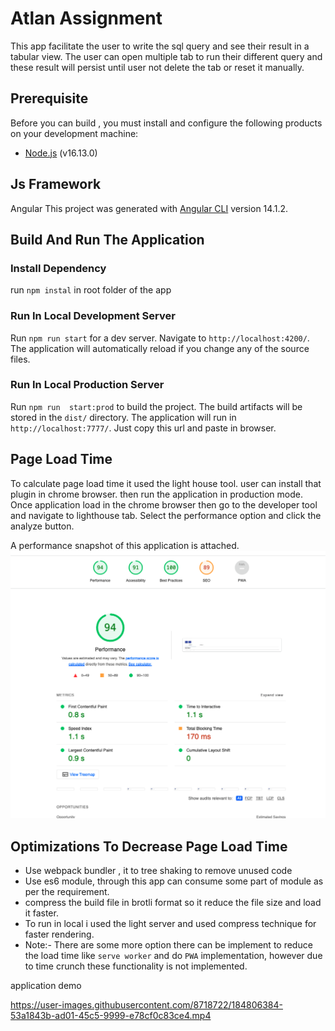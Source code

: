 # Atlan Assignment

This app facilitate the user to write the sql query and see their result in a tabular view. The user can open multiple tab to run their different query and these result will persist until user not delete the tab or reset it manually.



## Prerequisite
Before you can build , you must install and configure the
following products on your development machine:

* [Node.js](http://nodejs.org) (v16.13.0) 




## Js Framework
Angular
This project was generated with [Angular CLI](https://github.com/angular/angular-cli) version 14.1.2.



## Build And Run The Application  


### Install Dependency
run `npm instal` in root folder of the app

### Run In Local Development Server

Run `npm run start` for a dev server. Navigate to `http://localhost:4200/`. The application will automatically reload if you change any of the source files.

### Run In Local Production Server

Run `npm run  start:prod` to build the project. The build artifacts will be stored in the `dist/` directory. The application will run  in `http://localhost:7777/`. Just copy this url and paste in browser.



## Page Load Time
To calculate page load time it used the light house tool. user can install that plugin in chrome browser. then run the application in production mode. Once application load in the chrome browser then go to the developer tool and navigate to lighthouse tab. Select the performance option and click the analyze button.

A performance snapshot of this application  is attached. 
![Screenshot](report/performance_report.png)

## Optimizations To Decrease Page Load Time
* Use webpack bundler , it to tree shaking to remove unused code
* Use es6 module, through this app can consume some part of module as per the requirement.
* compress the build file in brotli format so it reduce the file size and load it faster.
* To run in local i used the light server and used compress technique for faster rendering.
* Note:- There are some more option there can be implement to reduce the load time like `serve worker` and do `PWA` implementation, however due to time crunch these functionality is not implemented.

application demo

https://user-images.githubusercontent.com/8718722/184806384-53a1843b-ad01-45c5-9999-e78cf0c83ce4.mp4





